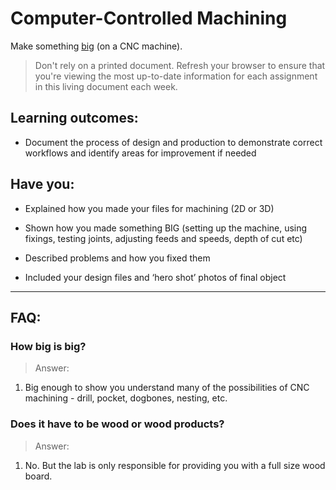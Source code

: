 # Computer-Controlled Machining
Make something [big](http://blog.ted.com/2008/07/15/digitally_fabbe/) (on a CNC machine).

> Don't rely on a printed document. Refresh your browser to ensure that you're viewing the most up-to-date information for each assignment in this living document each week.

## Learning outcomes:
* Document the process of design and production to demonstrate correct workflows and identify areas for improvement if needed

## Have you:
* Explained how you made your files for machining (2D or 3D)

* Shown how you made something BIG (setting up the machine, using fixings, testing joints, adjusting feeds and speeds, depth of cut etc)

* Described problems and how you fixed them

* Included your design files and ‘hero shot’ photos of final object

---

## FAQ:

### How big is big?
> Answer:
1. Big enough to show you understand many of the possibilities of CNC machining - drill, pocket, dogbones, nesting, etc.

### Does it have to be wood or wood products?
> Answer:
1. No. But the lab is only responsible for providing you with a full size wood board. 
